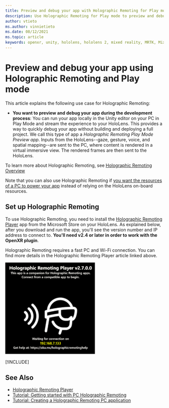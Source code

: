 ```yaml
---
title: Preview and debug your app with Holographic Remoting for Play mode
description: Use Holographic Remoting for Play mode to preview and debug your app
author: vtieto
ms.author: vinnietieto
ms.date: 08/12/2021
ms.topic: article
keywords: openxr, unity, hololens, hololens 2, mixed reality, MRTK, Mixed Reality Toolkit, augmented reality, virtual reality, mixed reality headsets, learn, tutorial, getting started, holographic remoting, desktop, preview, debug
---
```


# Preview and debug your app using Holographic Remoting and Play mode

This article explains the following use case for Holographic Remoting: 

- **You want to preview and debug your app during the development process**: You can run your app locally in the Unity editor on your PC in Play Mode and stream the experience to your HoloLens. This provides a way to quickly debug your app without building and deploying a full project. We call this type of app a _Holographic Remoting Play Mode Preview app_. Inputs from the HoloLens--gaze, gesture, voice, and spatial mapping--are sent to the PC, where content is rendered in a virtual immersive view. The rendered frames are then sent to the HoloLens. 

To learn more about Holographic Remoting, see [Holographic Remoting Overview](../native/holographic-remoting-overview.md)

Note that you can also use Holographic Remoting if [you want the resources of a PC to power your app](use-pc-resources.md) instead of relying on the HoloLens on-board resources.

## Set up Holographic Remoting

To use Holographic Remoting, you need to install the [Holographic Remoting Player](../native/holographic-remoting-player.md) app from the Microsoft Store on your HoloLens. As explained below, after you download and run the app, you'll see the version number and IP address to connect to. **You'll need v2.4 or later in order to work with the OpenXR plugin**.

Holographic Remoting requires a fast PC and Wi-Fi connection. You can find more details in the Holographic Remoting Player article linked above.

![Screenshot of the Holographic Remoting Player running in the HoloLens](images/openxr-features-img-01.png)

[!INCLUDE[](includes/unity-play-mode.md)]

## See Also
* [Holographic Remoting Player](../native/holographic-remoting-player.md)
* [Tutorial: Getting started with PC Holographic Remoting](/training/modules/pc-holographic-remoting-tutorials/)
* [Tutorial: Creating a Holographic Remoting PC application](/training/modules/pc-holographic-remoting-tutorials/4-create-holographic-remoting-pc-application)
